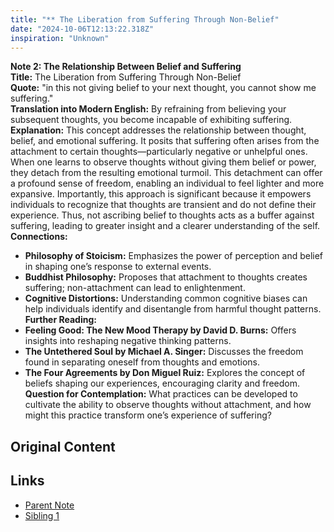 ```yaml
---
title: "** The Liberation from Suffering Through Non-Belief"
date: "2024-10-06T12:13:22.318Z"
inspiration: "Unknown"
---
```


**Note 2: The Relationship Between Belief and Suffering**  
**Title:** The Liberation from Suffering Through Non-Belief  
**Quote:** "in this not giving belief to your next thought, you cannot show me suffering."  
**Translation into Modern English:** By refraining from believing your subsequent thoughts, you become incapable of exhibiting suffering.  
**Explanation:** This concept addresses the relationship between thought, belief, and emotional suffering. It posits that suffering often arises from the attachment to certain thoughts—particularly negative or unhelpful ones. When one learns to observe thoughts without giving them belief or power, they detach from the resulting emotional turmoil. This detachment can offer a profound sense of freedom, enabling an individual to feel lighter and more expansive. Importantly, this approach is significant because it empowers individuals to recognize that thoughts are transient and do not define their experience. Thus, not ascribing belief to thoughts acts as a buffer against suffering, leading to greater insight and a clearer understanding of the self.  
**Connections:**  
- **Philosophy of Stoicism:** Emphasizes the power of perception and belief in shaping one’s response to external events.  
- **Buddhist Philosophy:** Proposes that attachment to thoughts creates suffering; non-attachment can lead to enlightenment.  
- **Cognitive Distortions:** Understanding common cognitive biases can help individuals identify and disentangle from harmful thought patterns.  
**Further Reading:**  
- **Feeling Good: The New Mood Therapy by David D. Burns:** Offers insights into reshaping negative thinking patterns.  
- **The Untethered Soul by Michael A. Singer:** Discusses the freedom found in separating oneself from thoughts and emotions.  
- **The Four Agreements by Don Miguel Ruiz:** Explores the concept of beliefs shaping our experiences, encouraging clarity and freedom.  
**Question for Contemplation:** What practices can be developed to cultivate the ability to observe thoughts without attachment, and how might this practice transform one’s experience of suffering?

## Original Content



## Links

- [Parent Note](/parent-note.md)
- [Sibling 1](/zettel1.md)

